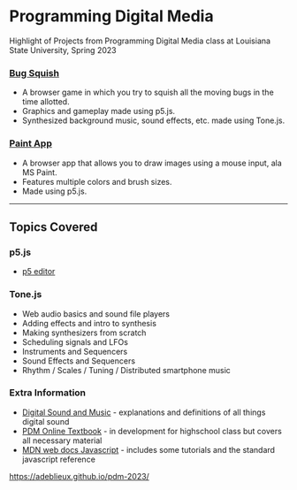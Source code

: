 # Programming Digital Media

Highlight of Projects from Programming Digital Media class at Louisiana State University, Spring 2023

### [Bug Squish](https://adeblieux.github.io/pdm-2023/1.4/)
  * A browser game in which you try to squish all the moving bugs in the time allotted.
  * Graphics and gameplay made using p5.js.
  * Synthesized background music, sound effects, etc. made using Tone.js.

### [Paint App](https://adeblieux.github.io/pdm-2023/1.2/)
   * A browser app that allows you to draw images using a mouse input, ala MS Paint.
   * Features multiple colors and brush sizes.
   * Made using p5.js.

---


## Topics Covered

### p5.js
- [p5 editor](https://editor.p5js.org/tcarso2/sketches/3Gs60W1g_)

### Tone.js
- Web audio basics and sound file players
- Adding effects and intro to synthesis
- Making synthesizers from scratch
- Scheduling signals and LFOs
- Instruments and Sequencers
- Sound Effects and Sequencers
- Rhythm / Scales / Tuning / Distributed smartphone music

### Extra Information

- [Digital Sound and Music](http://digitalsoundandmusic.com/curriculum/) - explanations and definitions of all things digital sound
- [PDM Online Textbook](https://pdm.lsupathways.org/) - in development for highschool class but covers all necessary material
- [MDN web docs Javascript](https://developer.mozilla.org/en-US/docs/Web/JavaScript) - includes some tutorials and the standard javascript reference 

https://adeblieux.github.io/pdm-2023/
